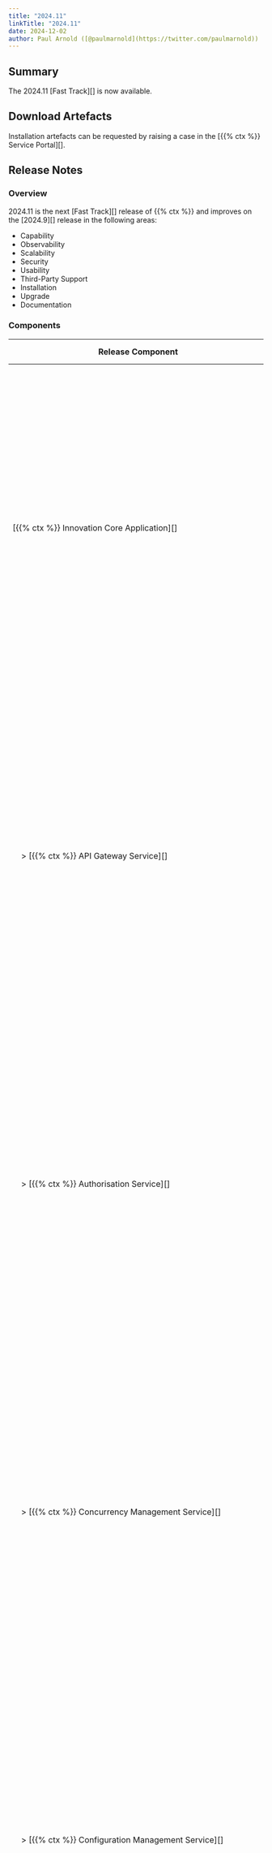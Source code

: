 ```yaml
---
title: "2024.11"
linkTitle: "2024.11"
date: 2024-12-02
author: Paul Arnold ([@paulmarnold](https://twitter.com/paulmarnold))
---
```


## Summary

The 2024.11 [Fast Track][] is now available.

## Download Artefacts

Installation artefacts can be requested by raising a case in the [{{% ctx %}} Service Portal][].

## Release Notes

### Overview

2024.11 is the next [Fast Track][] release of {{% ctx %}} and improves on the [2024.9][] release in the following areas:

* Capability
* Observability
* Scalability
* Security
* Usability
* Third-Party Support
* Installation
* Upgrade
* Documentation

<!-- TODO: Add Summary -->

### Components

<!-- TODO: Update table -->

| <nobr> Release Component </nobr>                                               | Version       | Updated | Update Type   | Breaking Change | Notes  |
|--------------------------------------------------------------------------------|---------------|---------|---------------|-----------------|--------|
| <nobr>[{{% ctx %}} Innovation Core Application][] </nobr>                      | 53.0.0.24430  | Yes     | Major         | Yes             | Major changes occurred between releases, these changes are related to the reduction of the total number of NServiceBus endpoints and RabbitMQ queues are [breaking][Breaking - Reduction of total number of NServiceBus endpoints and RabbitMQ queues] between 2024.7 and 2024.9 if upgraded on its own   |
| <nobr>&nbsp; &nbsp; > [{{% ctx %}} API Gateway Service][] </nobr>              | 38.3.0.24430  | Yes     | Major         | Yes             | Major changes occurred between releases, these changes are related to the reduction of the total number of NServiceBus endpoints and RabbitMQ queues are [breaking][Breaking - Reduction of total number of NServiceBus endpoints and RabbitMQ queues] between 2024.7 and 2024.9 if upgraded on its own   |
| <nobr>&nbsp; &nbsp; > [{{% ctx %}} Authorisation Service][] </nobr>            | 7.0.2.24430   | Yes     | Major         | Yes             | Major changes occurred between releases, these changes are related to the reduction of the total number of NServiceBus endpoints and RabbitMQ queues are [breaking][Breaking - Reduction of total number of NServiceBus endpoints and RabbitMQ queues] between 2024.7 and 2024.9 if upgraded on its own   |
| <nobr>&nbsp; &nbsp; > [{{% ctx %}} Concurrency Management Service][] </nobr>   | 7.0.2.24430   | Yes     | Major         | Yes             | Major changes occurred between releases, these changes are related to the reduction of the total number of NServiceBus endpoints and RabbitMQ queues are [breaking][Breaking - Reduction of total number of NServiceBus endpoints and RabbitMQ queues] between 2024.7 and 2024.9 if upgraded on its own   |
| <nobr>&nbsp; &nbsp; > [{{% ctx %}} Configuration Management Service][] </nobr> | 7.0.2.24430   | Yes     | Major         | Yes             | Major changes occurred between releases, these changes are related to the reduction of the total number of NServiceBus endpoints and RabbitMQ queues are [breaking][Breaking - Reduction of total number of NServiceBus endpoints and RabbitMQ queues] between 2024.7 and 2024.9 if upgraded on its own   |
| <nobr>&nbsp; &nbsp; > [{{% ctx %}} Data Storage Service][] </nobr>             | 9.0.13.24430  | Yes     | Major         | Yes             | Major changes occurred between releases, these changes are related to the reduction of the total number of NServiceBus endpoints and RabbitMQ queues are [breaking][Breaking - Reduction of total number of NServiceBus endpoints and RabbitMQ queues] between 2024.7 and 2024.9 if upgraded on its own   |
| <nobr>&nbsp; &nbsp; > [{{% ctx %}} Execution Management Service][] </nobr>     | 7.0.2.24430   | Yes     | Major         | Yes             | Major changes occurred between releases, these changes are related to the reduction of the total number of NServiceBus endpoints and RabbitMQ queues are [breaking][Breaking - Reduction of total number of NServiceBus endpoints and RabbitMQ queues] between 2024.7 and 2024.9 if upgraded on its own   |
| <nobr>&nbsp; &nbsp; > [{{% ctx %}} Licence Management Service][] </nobr>       | 7.0.2.24430   | Yes     | Major         | Yes             | Major changes occurred between releases, these changes are related to the reduction of the total number of NServiceBus endpoints and RabbitMQ queues are [breaking][Breaking - Reduction of total number of NServiceBus endpoints and RabbitMQ queues] between 2024.7 and 2024.9 if upgraded on its own   |
| <nobr>&nbsp; &nbsp; > [{{% ctx %}} Listeners Service][] </nobr>                | 2.0.0.24430   | Yes     | First Release | N/A             |        |
| <nobr>&nbsp; &nbsp; > [{{% ctx %}} Package Management Service][] </nobr>       | 11.0.2.24430  | Yes     | Major         | Yes             | Major changes occurred between releases, these changes are related to the reduction of the total number of NServiceBus endpoints and RabbitMQ queues are [breaking][Breaking - Reduction of total number of NServiceBus endpoints and RabbitMQ queues] between 2024.7 and 2024.9 if upgraded on its own   |
| <nobr>&nbsp; &nbsp; > [{{% ctx %}} Provisioning Service][] </nobr>             | 13.1.2.24430  | Yes     | Major         | Yes             | Major changes occurred between releases, these changes are related to the reduction of the total number of NServiceBus endpoints and RabbitMQ queues are [breaking][Breaking - Reduction of total number of NServiceBus endpoints and RabbitMQ queues] between 2024.7 and 2024.9 if upgraded on its own   |
| <nobr>&nbsp; &nbsp; > [{{% ctx %}} Scheduling Service][] </nobr>               | 7.0.8.24430   | Yes     | Major         | Yes             | Major changes occurred between releases, these changes are related to the reduction of the total number of NServiceBus endpoints and RabbitMQ queues are [breaking][Breaking - Reduction of total number of NServiceBus endpoints and RabbitMQ queues] between 2024.7 and 2024.9 if upgraded on its own   |
| <nobr>&nbsp; &nbsp; > [{{% ctx %}} Triggers Service][] </nobr>                 | 11.0.0.24430  | Yes     | Major         | Yes             | Major changes occurred between releases, these changes are related to the reduction of the total number of NServiceBus endpoints and RabbitMQ queues are [breaking][Breaking - Reduction of total number of NServiceBus endpoints and RabbitMQ queues] between 2024.7 and 2024.9 if upgraded on its own   |
| <nobr>[{{% ctx %}} Innovation Execution Application][] </nobr>                 | 24.1.1.24430  | Yes     | Major         | Yes             | Major changes occurred between releases, these changes are related to the reduction of the total number of NServiceBus endpoints and RabbitMQ queues are [breaking][Breaking - Reduction of total number of NServiceBus endpoints and RabbitMQ queues] between 2024.7 and 2024.9 if upgraded on its own   |
| <nobr>&nbsp; &nbsp; > [{{% ctx %}} Execution Service][] </nobr>                | 24.1.1.24430  | Yes     | Major         | Yes             | Major changes occurred between releases, these changes are related to the reduction of the total number of NServiceBus endpoints and RabbitMQ queues are [breaking][Breaking - Reduction of total number of NServiceBus endpoints and RabbitMQ queues] between 2024.7 and 2024.9 if upgraded on its own   |
| <nobr>[{{% ctx %}} Gateway][Gateway], including [{{% ctx %}} Studio][] </nobr> | 12.3.2.24430  | Yes     | Major         | Yes             | Major changes occurred between releases, these changes are related to the server-side validation of the APIs are [breaking][Breaking - Server-side validation added to {{% ctx %}} Gateway API] between 2024.7 and 2024.9 |
| <nobr>[{{% ctx %}} Blocks Package][Blocks] </nobr>                             | 48.2.0.24420  | Yes     | Major         | Yes             | Major changes occurred between releases, these changes are related to the upgrade to .NET 8 and are [breaking][Breaking - Upgrade to .NET 8] between 2024.7 and 2024.9 |
| <nobr>[{{% ctx %}} Interaction Portal][Interaction Portal] </nobr>             | 2.0.0.24340   | No      | N/A           | N/A             |        |
| <nobr>{{% ctx %}} App Server Install Scripts </nobr>                           | 5.2.3.24430   | Yes     | Minor         | N/A             |        |
| <nobr>{{% ctx %}} Web App Server Install Scripts </nobr>                       | 8.1.1.24420   | Yes     | Patch         | N/A             |        |
| <nobr>{{% ctx %}} Upgrade Scripts </nobr>                                      | 1.2.8.24430   | Yes     | Patch         | N/A             |        |
| <nobr>{{% ctx %}} Licence Fingerprint Generator </nobr>                        | 4.1.0.24360   | Yes     | Major         | Yes             | Major changes occurred between releases, these changes are related to the upgrade to .NET 8 and are [breaking][Breaking - Upgrade to .NET 8] between 2024.7 and 2024.9 |
| <nobr>{{% ctx %}} Encryption Key Generator </nobr>                             | 2.0.0.24350   | Yes     | Major         | Yes             | Major changes occurred between releases, these changes are related to the upgrade to .NET 8 and are [breaking][Breaking - Upgrade to .NET 8] between 2024.7 and 2024.9 |
| <nobr>{{% ctx %}} Encryptor </nobr>                                            | 3.1.0.24330   | No      | N/A           | N/A             |        |
| <nobr>{{% ctx %}} Flows Upgrader </nobr>                                       | 2.0.0.24350   | Yes     | Major         | Yes             | Major changes occurred between releases, these changes are related to the upgrade to .NET 8 and are [breaking][Breaking - Upgrade to .NET 8] between 2024.7 and 2024.9 |

### Features

#### Capability

##### Improved session update reliability on slow systems

The Cortex Interaction Portal now handles session updates more reliably on slower systems.

<!-- Cortex Interaction Portal - Concurrency issues in Reliable Collections - Update Session on slower systems -->

##### Introduced the Monitoring Service

{{% ctx %}} Gateway now includes a Monitoring Service that provides a high-level view of the system's operations.  
The Monitoring Service is provisioned by default and is available on the Operations Overview page.  

<!-- Operations Overview - Monitoring Service - Clear out daily reliable collections at midnight -->
<!-- Operations Overview - Monitoring Service - Service sometimes goes into quorum loss state -->
<!-- Operations Overview - Monitoring Service provisioned by default -->

##### Added Operations Overview API to API Gateway

The API Gateway Service now includes the following APIs:

* Get Operations Overview Data:
  * Description: Returns the operations overview graph data which consist of:
    * Flows execution Success Rate
    * Total number of Completed Executions
    * Total number of Errored Executions
  * Url path: `api/dashboards/operationsOverview/data`
  * Query parameters:
    * `packageNames`
    * `packageVersions`
    * `flowNames`
    * `startDate`
    * `endDate`

* Get Operations Overview Filters Paths:
  * Description: Returns the list of filters paths is used by the filters of the {{% ctx %}} Gateway Operations Overview page.
  * Url path: `api/dashboards/operationsOverview/filters/paths`
  * Query parameters:
    * `startDate`
    * `endDate`

<!-- Operations Overview - APIs - Get All Data - Based on packageName and packageVersion -->
<!-- Operations Overview - APIs - Get All Data - Get All Filters - FlowPath keys should be lowercased -->
<!-- Operations Overview - APIs - Get All Data - Return Total Number of Completed and Errored Executions -->
<!-- Operations Overview - APIs - Get All Data- Based on startDate and endDate -->
<!-- Operations Overview - APIs - Get FilterPaths Data - Based on startDate and endDate -->
<!-- Operations Overview - APIs - Get FilterPaths Data - Based on startDate and endDate -->
<!-- Operations Overview - APIs - GetRunningExecutions and GetAggregatedClusterHealthAPI - Set Log Level to Trace -->

##### Introduced the Operations Overview page

{{% ctx %}} Gateway now includes an Operations Overview page that provides a high-level view of the system's operations.

<!-- Operations Overview - Remove feature flag -->

##### Added Current Status tiles to the Operations Overview page

The Operations Overview page now includes tiles that display the current status of the system, which includes:

* License consumption
* Cluster health
* Running Executions

<!-- Operations Overview - Cluster Health Tile - Link should go to correct SF Explorer page -->

##### Added Filters to the Operations Overview page

The Operations Overview page now includes filters that allow users to filter data based on the selected timespan, packages, package versions and flows.

<!-- Operations Overview - Filters - Available filters are returned based on selected timespan -->
<!-- Operations Overview - Filters - User can filter data based on Package and Package version -->

##### Added Graphs to the Operations Overview page

The Operations Overview page now includes graphs that display the following data:

* Success rate
* Completed flows
* Errored flows

<!-- Operations Overview - Graphs - Add completed flows graph -->
<!-- Operations Overview - Graphs - Add Errored flows graph -->
<!-- Operations Overview - Graphs - Success Rate - Change display value to be int instead of float -->
<!-- Operations Overview - Graphs - Success Rate graph is updated on Sync Data -->

##### Added configuration for query parameter length

{{% ctx %}} Gateway `web.config` now includes configuration settings allowing to configure the maximum query parameter length.  
Currently, there is no documentation available on how to do this. For further assistance, please raise a case in the [{{% ctx %}} Service Portal][].

<!-- Operations Overview - 404 when query parameter is too long -->

##### Added support for multiple Cortex Interaction Portal running on the same machine

The Cortex Interaction Portal can now be installed multiple times on the same machine.  
This allows for multiple instances of the Interaction Portal to be run on the same machine, each with its own configuration and data.

<!-- Interaction Portal - Changes are done and packaged -->

#### Observability

##### Reduced the maximum size of Service Fabric Trace Logs

The maximum size of Service Fabric Trace Logs has been reduced to reduce the amount of disk space used.

<!-- Logging - Reduce Service Fabric Trace Logs Maximum Size -->

#### Scalability

##### Improved the performance of the Execution Management Service

The performance of the Execution Management Service has been improved to handle high volumes of executions more efficiently.

<!-- Service Fabric - Execution Management service queue builds up rapidly with high volumes of executions -->

##### Increased the header size limit for Service Fabric API Gateway

The header size limit for the Service Fabric API Gateway has been increased to allow for larger headers to be processed.

<!-- Service Fabric - Header size limit - 2024.11 and PATCH 2024.9 -->

#### Security

##### Reviewed the Content-security-policy directives

The Content-security-policy directives have been reviewed and updated to ensure that they are secure.

<!-- Security - Content-security-policy directives should be reviewed and updated (Cortex Gateway) -->

##### Introduced the Permissions-Policy header

The Permissions-Policy header has been introduced to improve security.

<!-- Security - Permissions-Policy header needs to be introduced (Cortex Gateway) -->

##### Deleted the guest user from RabbitMQ on installation and upgrade

The guest user is now deleted from RabbitMQ on installation and upgrade to improve security.

<!-- Security - Installation - RabbitMQ - Delete guest user -->
<!-- Security - Upgrade - RabbitMQ - Delete guest user -->

##### Removed the X-XSS-PROTECTION header

The X-XSS-PROTECTION header has been removed as it is deprecated.

<!-- Security - X-XSS-PROTECTION header is deprecated (Cortex Gateway) -->

#### Usability

#### Third-party Support

##### Added Health Check API to Service Fabric API Gateway

A Health Check API has been added to the Service Fabric API Gateway to allow third-party load balancers to check the health of the system.

<!-- Health Check API For Third Party Load Balancers -->

##### Updated 3rd Party Libraries

The following 3rd party libraries have been updated on {{% ctx %}} Gateway:

* Fuse
* jQuery
* jQuery UI
* Moment.js
* Stacktrace.js

<!-- Upgrade 3rd Party Libraries - Fuse library should be updated (Cortex Gateway) -->
<!-- Upgrade 3rd Party Libraries - jQuery library should be updated (Cortex Gateway) -->
<!-- Upgrade 3rd Party Libraries - jQuery UI library should be updated (Cortex Gateway) -->
<!-- Upgrade 3rd Party Libraries - Moment.js library should be updated (Cortex Gateway) -->
<!-- Upgrade 3rd Party Libraries - Stacktrace.js library should be updated (Cortex Gateway) -->

#### Installation

##### Added check for certificate friendly name

The installation script now checks for the presence of a certificate friendly name and throws an error if it is not present.

<!-- Installation - Gateway install certificate friendly name not present should throw error -->

##### Changed the installation script to use PSDrive to improve compatibility

The installation script now uses PSDrive to improve compatibility with different environments.

<!-- Installation - Permission issues using network paths -->

##### Added support for RabbitMQ log file rotation

The installation script now sets up log file rotation RabbitMQ.

<!-- Installation - RabbitMq log file rotation - 2024.11 and PATCH 2024.9 -->

#### Upgrade

##### Added support for RabbitMQ log file rotation

The installation script now sets up log file rotation RabbitMQ.

<!-- Installation - RabbitMq log file rotation - 2024.11 and PATCH 2024.9 -->

##### Improved of the load balancer upgrade process

The upgrade process now restores the files to pre-upgrade if the load balancer upgrade fails.

<!-- Upgrade - Fix if load balancer upgrade fails -->

##### Streamlined the timeout of the Register-ServiceFabricApplicationType command with other commands

The timeout of the Register-ServiceFabricApplicationType command has been set to 1800s, like other commands.

<!-- Upgrade - Register-ServiceFabricApplcationType timing out - 2024.11 and PATCH 2024.9 -->

##### Changed the extension of the studio package created by the upgrade script

The studio package created by the upgrade script now has the file extension `.studiopkg` to be consistent with the documentation.

<!-- Installation - The studio package created by the upgrade script has the following file extension .StudioPkg but in docs its .studiopkg - should be .studiopkg -->

#### Documentation

##### Added how to add the encryption key to the Load Balancer server

The documentation now includes instructions on how to add the encryption key to the Load Balancer server during both installation and upgrade.

<!-- Product Portal - 2024.11 Encryption key needs adding to load balancer server -->


<!-- Product Portal - Release Notes - Grafana components -Versioning in components table and linking to release tags in github as well as CORTEX version - TODO -->

##### Updated ports used by {{% ctx %}}

The documentation has been updated to include the new ports used by {{% ctx %}}.

<!-- Product Portal - Update Ports -->

### Bug Fixes

#### Capability

##### Send Email Using Microsoft365 block crashes the Execution Service

A bug has been fixed where the Send Email Using Microsoft365 block would crash the Execution Service.

<!-- Blocks - SendEmailUsingMicrosoft365Block crashes Execution Service -->

##### Published packages with nested flows fail to execute

A bug has been fixed where published flows containing nested flows up to three layers deep would throw a KeyNotFoundException when attempting to execute the third layer.

<!-- Execution Service - Can't run child flows of child flows -->

##### LINQ expression does not work

A bug has been fixed where LINQ expressions would not work at all.

<!-- Flow Engine - LINQ is broken -->

##### Expression containing a string.Split() causes an exception

A bug has been fixed where an expression containing a string.Split() would sometimes throw a runtime exception.

<!-- Flow Engine - string.Split() causes exception -->

<!-- ---------------------------- STOPPED HERE ---------------------------- -->

<!-- RabbitMQ - Stream Ports not open creates errors in logs -->

#### Usability
<!-- LiveView datetime picker styling issues -->

#### Upgrade

#### Documentation

#### Installation

##### Fixed error the installation what-if command

The installation script no longer import the ServiceFabric PowerShell module when running the what-if command.

<!-- Installation - What if importing service fabric module -->

<!-- Installation - Test port usage script is wrong -->
<!-- Installation - Update Certificate doesnt update load balancer health check subject name -->


<!--  -->


<!-- ?? TODO ?? -->
<!-- CORTEX 7 - Docs - Update "Platform Architecture" documents (Word & PDF) -->
<!-- CORTEX 7 - Docs - Updates (Various changes, incl. version 7.3, supports Windows and SQL 2022) -->
<!-- CORTEX 7 - Installation - Auto Installer Updates for SQL Server 2022 -->
<!-- CORTEX 7 - Installation PBIS - Split -->
<!-- CORTEX 7 - Upgrade testing - Dual Site -->
<!-- Helplink - Configuration - Update to latest engine and blocks version and net8 -->
<!-- Process Design & Execution - Remove feature flag - was last release I believe -->

### Breaking Changes

The following features have introduced breaking changes in the 2024.11 release of the {{% ctx %}} Platform:

### Known Limitations

There are no known limitations added as part of the 2024.9 release of the {{% ctx %}} Platform.

## Version Support

### Operating Systems

| OS Type | Supported Versions                                |
|---------|---------------------------------------------------|
| Windows | <ul><li>Server 2019</li><li>Server 2022</li></ul> |
| Linux   | Linux is not currently supported                  |

### 7.X Compatibility

| 7.X Version | Is compatible? | Notes                                        |
|-------------|----------------|----------------------------------------------|
| 7.2         | Yes            |                                              |
| 7.1         | No             | Need to upgrade 7.1 to 7.2 for compatibility |
| 7.0         | No             | Need to upgrade 7.0 to 7.2 for compatibility |

### Flow Compatibility

| Release | Compatibility Version |
|---------|-----------------------|
| 2024.11 | 31.24311              |
| 2024.9  | 31.24311              |
| 2024.7  | 31.24311              |
| 2024.5  | 31.24311              |
| 2024.3  | 30                    |

## Install Instructions

If you are installing a new 2024.11 platform or adding it to an existing 7.2 Installation see the guidance below; otherwise, if you are upgrading from an existing 2024.9 platform refer to the [Upgrade Instructions][].

Installing {{% ctx %}} Only:

* [Multiple Server - With HA][Innovation Only - Multiple Server - With HA]
* [Single Server - Without HA][Innovation Only - Single Server - Without HA]

Adding {{% ctx %}} to a 7.2 Installation:

* [Multiple Server - With HA][Adding Innovation to a 7.2 Installation - Multiple Server - With HA]
* [Single Server - Without HA][Adding Innovation to a 7.2 Installation - Single Server - Without HA]

## Upgrade Instructions

If you are upgrading from an existing 2024.9 platform see the guidance below:

Upgrading {{% ctx %}}:

* [Multiple Server - With HA][Upgrade - Multiple Server - With HA]
* [Single Server - Without HA][Upgrade - Single Server - Without HA]

## Upcoming Releases

Releases are currently forecast to be made available on:

| Release | Release Type   | Forecast Release Date              |
|---------|----------------|------------------------------------|
| 2025.1  | [Fast Track][] | Week commencing 10th February 2024 |

[{{% ctx %}} Innovation Core Application]: {{< url path="Cortex.Guides.CortexInnovation.CoreApplication.MainDoc" version="2024.11" >}}
[{{% ctx %}} API Gateway Service]: {{< url path="Cortex.Guides.CortexInnovation.CoreApplication.Services.ApiGatewayService.MainDoc" version="2024.11" >}}
[{{% ctx %}} Authorisation Service]: {{< url path="Cortex.Guides.CortexInnovation.CoreApplication.Services.AuthorisationService.MainDoc" version="2024.11" >}}
[{{% ctx %}} Concurrency Management Service]: {{< url path="Cortex.Guides.CortexInnovation.CoreApplication.Services.ConcurrencyManagementService.MainDoc" version="2024.11" >}}
[{{% ctx %}} Configuration Management Service]: {{< url path="Cortex.Guides.CortexInnovation.CoreApplication.Services.ConfigurationManagementService.MainDoc" version="2024.11" >}}
[{{% ctx %}} Data Storage Service]: {{< url path="Cortex.Guides.CortexInnovation.CoreApplication.Services.DataStorageService.MainDoc" version="2024.11" >}}
[{{% ctx %}} Execution Management Service]: {{< url path="Cortex.Guides.CortexInnovation.CoreApplication.Services.ExecutionManagementService.MainDoc" version="2024.11" >}}
[{{% ctx %}} Licence Management Service]: {{< url path="Cortex.Guides.CortexInnovation.CoreApplication.Services.LicenceManagementService.MainDoc" version="2024.11" >}}
[{{% ctx %}} Listeners Service]: {{< url path="Cortex.Guides.CortexInnovation.CoreApplication.Services.ListenersService.MainDoc" version="2024.11" >}}
[{{% ctx %}} Package Management Service]: {{< url path="Cortex.Guides.CortexInnovation.CoreApplication.Services.PackageManagementService.MainDoc" version="2024.11" >}}
[{{% ctx %}} Provisioning Service]: {{< url path="Cortex.Guides.CortexInnovation.CoreApplication.Services.ProvisioningService.MainDoc" version="2024.11" >}}
[{{% ctx %}} Scheduling Service]: {{< url path="Cortex.Guides.CortexInnovation.CoreApplication.Services.SchedulingService.MainDoc" version="2024.11" >}}
[{{% ctx %}} Triggers Service]: {{< url path="Cortex.Guides.CortexInnovation.CoreApplication.Services.TriggersService.MainDoc" version="2024.11" >}}
[{{% ctx %}} Innovation Execution Application]: {{< url path="Cortex.Guides.CortexInnovation.ExecutionApplication.MainDoc" version="2024.11" >}}
[{{% ctx %}} Execution Service]: {{< url path="Cortex.Guides.CortexInnovation.ExecutionApplication.Services.ExecutionService.MainDoc" version="2024.11" >}}
[Interaction Portal]: {{< url path="Cortex.Guides.CortexInteractionPortal.MainDoc" version="2024.11" >}}

[Upgrade Instructions]: {{< ref "#upgrade-instructions" >}}
[Blocks]: {{< url path="Cortex.Reference.Blocks.MainDoc" version="2024.11" >}}

[Gateway]: {{< url path="Cortex.Guides.Gateway.MainDoc" version="2024.11" >}}

[Innovation Only - Single Server - Without HA]: {{< url path="Cortex.GettingStarted.OnPremise.InstallInnovationOnly.SingleServerWithoutHA.MainDoc" version="2024.11" >}}
[Innovation Only - Multiple Server - With HA]: {{< url path="Cortex.GettingStarted.OnPremise.InstallInnovationOnly.MultipleServerWithHA.MainDoc" version="2024.11" >}}

[Adding Innovation to a 7.2 Installation - Single Server - Without HA]: {{< url path="Cortex.GettingStarted.OnPremise.AddInnovationTo72.SingleServerWithoutHA.MainDoc" version="2024.11" >}}
[Adding Innovation to a 7.2 Installation - Multiple Server - With HA]: {{< url path="Cortex.GettingStarted.OnPremise.AddInnovationTo72.MultipleServerWithHA.MainDoc" version="2024.11" >}}

[Upgrade - Single Server - Without HA]: {{< url path="Cortex.Guides.UpgradeCortex.2024.9to2024.11.SingleServerWithoutHA.MainDoc" version="2024.11" >}}
[Upgrade - Multiple Server - With HA]: {{< url path="Cortex.Guides.UpgradeCortex.2024.9to2024.11.MultipleServerWithHA.MainDoc" version="2024.11" >}}
[Breaking - Reduction of total number of NServiceBus endpoints and RabbitMQ queues]: {{< ref "#reduction-of-total-number-of-nservicebus-endpoints-and-rabbitmq-queues-1" >}}
[Breaking - Upgrade to .NET 8]: {{< ref "#upgrade-to-net-8-1" >}}
[Breaking - Server-side validation added to {{% ctx %}} Gateway API]: {{< ref "#server-side-validation-added-to-cortex-gateway-api-1" >}}

[{{% ctx %}} Studio]: {{< url path="Cortex.Guides.Studio.MainDoc" version="2024.11" >}}

[{{% ctx %}} Service Portal]: {{< url path="Cortex.ServicePortal.MainDoc" version="2024.11" >}}

[Fast Track]: {{< url path="Cortex.Reference.Glossary.F-J.FastTrack" version="2024.11" >}}

[2024.9]: {{< url path="Cortex.Blogs.Releases.2024.9.MainDoc" version="2024.11" >}}
